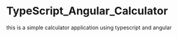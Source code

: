 # TypeScript_Angular_Calculator
this is a simple calculator application using typescript and angular
